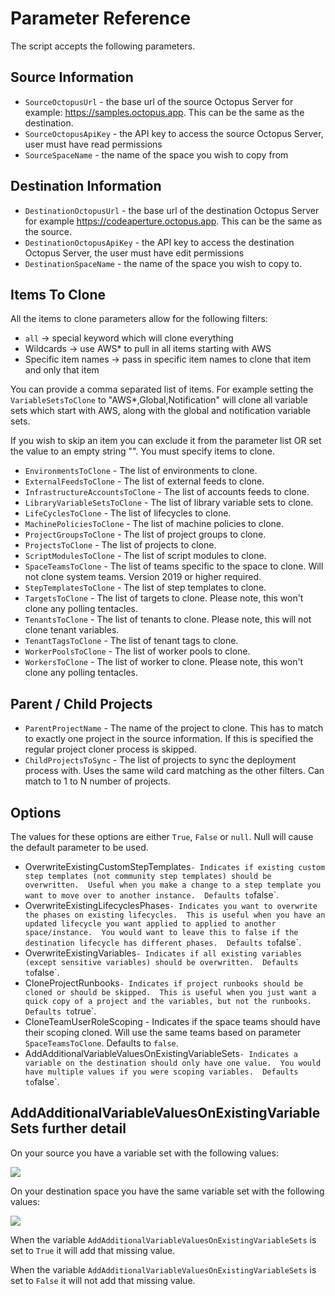 # Parameter Reference

The script accepts the following parameters.

## Source Information
- `SourceOctopusUrl` - the base url of the source Octopus Server for example: https://samples.octopus.app.  This can be the same as the destination.
- `SourceOctopusApiKey` - the API key to access the source Octopus Server, user must have read permissions
- `SourceSpaceName` - the name of the space you wish to copy from

## Destination Information
- `DestinationOctopusUrl` - the base url of the destination Octopus Server for example https://codeaperture.octopus.app.  This can be the same as the source.
- `DestinationOctopusApiKey` - the API key to access the destination Octopus Server, the user must have edit permissions
- `DestinationSpaceName` - the name of the space you wish to copy to.

## Items To Clone

All the items to clone parameters allow for the following filters:
- `all` -> special keyword which will clone everything
- Wildcards -> use AWS* to pull in all items starting with AWS
- Specific item names -> pass in specific item names to clone that item and only that item

You can provide a comma separated list of items.  For example setting the `VariableSetsToClone` to "AWS*,Global,Notification" will clone all variable sets which start with AWS, along with the global and notification variable sets.  

If you wish to skip an item you can exclude it from the parameter list OR set the value to an empty string "".  You must specify items to clone.  

- `EnvironmentsToClone` - The list of environments to clone.
- `ExternalFeedsToClone` - The list of external feeds to clone.  
- `InfrastructureAccountsToClone` - The list of accounts feeds to clone.  
- `LibraryVariableSetsToClone` - The list of library variable sets to clone. 
- `LifeCyclesToClone` - The list of lifecycles to clone.  
- `MachinePoliciesToClone` - The list of machine policies to clone.  
- `ProjectGroupsToClone` - The list of project groups to clone.  
- `ProjectsToClone` - The list of projects to clone.  
- `ScriptModulesToClone` - The list of script modules to clone. 
- `SpaceTeamsToClone` - The list of teams specific to the space to clone.  Will not clone system teams.  Version 2019 or higher required. 
- `StepTemplatesToClone` - The list of step templates to clone.  
- `TargetsToClone` - The list of targets to clone.  Please note, this won't clone any polling tentacles.
- `TenantsToClone` - The list of tenants to clone.  Please note, this will not clone tenant variables.
- `TenantTagsToClone` - The list of tenant tags to clone.  
- `WorkerPoolsToClone` - The list of worker pools to clone.  
- `WorkersToClone` - The list of worker to clone.  Please note, this won't clone any polling tentacles.         

## Parent / Child Projects
- `ParentProjectName` - The name of the project to clone.  This has to match to exactly one project in the source information.  If this is specified the regular project cloner process is skipped.
- `ChildProjectsToSync` - The list of projects to sync the deployment process with.   Uses the same wild card matching as the other filters.  Can match to 1 to N number of projects.

## Options

The values for these options are either `True`, `False` or `null`.  Null will cause the default parameter to be used.

- OverwriteExistingCustomStepTemplates` - Indicates if existing custom step templates (not community step templates) should be overwritten.  Useful when you make a change to a step template you want to move over to another instance.  Defaults to `false`.
- OverwriteExistingLifecyclesPhases` - Indicates you want to overwrite the phases on existing lifecycles.  This is useful when you have an updated lifecycle you want applied to applied to another space/instance.  You would want to leave this to false if the destination lifecycle has different phases.  Defaults to `false`.
- OverwriteExistingVariables` - Indicates if all existing variables (except sensitive variables) should be overwritten.  Defaults to `false`.
- CloneProjectRunbooks` - Indicates if project runbooks should be cloned or should be skipped.  This is useful when you just want a quick copy of a project and the variables, but not the runbooks.  Defaults to `true`.
- CloneTeamUserRoleScoping - Indicates if the space teams should have their scoping cloned.  Will use the same teams based on parameter `SpaceTeamsToClone`.  Defaults to `false`.
- AddAdditionalVariableValuesOnExistingVariableSets` - Indicates a variable on the destination should only have one value.  You would have multiple values if you were scoping variables.  Defaults to `false`.

## AddAdditionalVariableValuesOnExistingVariableSets further detail

On your source you have a variable set with the following values:

![](../img/source-space-more-values.png)

On your destination space you have the same variable set with the following values:

![](../img/destination-less-values.png)

When the variable `AddAdditionalVariableValuesOnExistingVariableSets` is set to `True` it will add that missing value.

When the variable `AddAdditionalVariableValuesOnExistingVariableSets` is set to `False` it will not add that missing value.